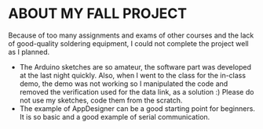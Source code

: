 # ABOUT MY FALL PROJECT
Because of too many assignments and exams of other courses and the lack of good-quality soldering equipment, I could not complete the project well as I planned.

- The Arduino sketches are so amateur, the software part was developed at the last night quickly. Also, when I went to the class for the in-class demo, the demo was not working so I manipulated the code and removed the verification used for the data link, as a solution :) Please do not use my sketches, code them from the scratch.
- The example of AppDesigner can be a good starting point for beginners. It is so basic and a good example of serial communication.